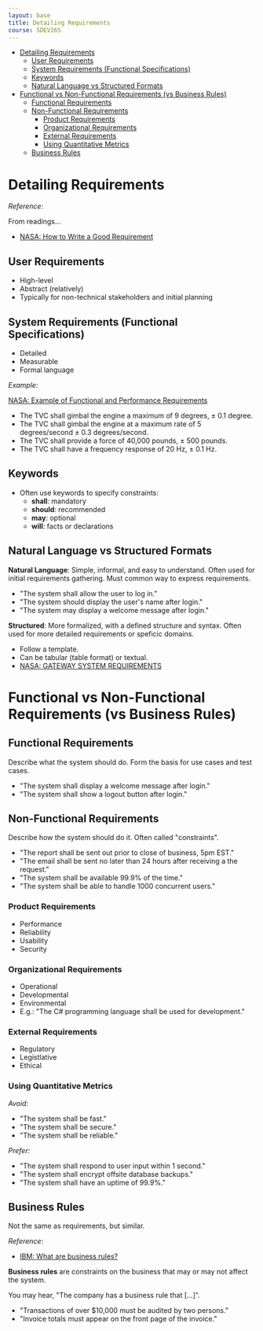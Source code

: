 ```yaml
---
layout: base
title: Detailing Requirements
course: SDEV265
---
```


- [Detailing Requirements](#detailing-requirements)
  - [User Requirements](#user-requirements)
  - [System Requirements (Functional Specifications)](#system-requirements-functional-specifications)
  - [Keywords](#keywords)
  - [Natural Language vs Structured Formats](#natural-language-vs-structured-formats)
- [Functional vs Non-Functional Requirements (vs Business Rules)](#functional-vs-non-functional-requirements-vs-business-rules)
  - [Functional Requirements](#functional-requirements)
  - [Non-Functional Requirements](#non-functional-requirements)
    - [Product Requirements](#product-requirements)
    - [Organizational Requirements](#organizational-requirements)
    - [External Requirements](#external-requirements)
    - [Using Quantitative Metrics](#using-quantitative-metrics)
  - [Business Rules](#business-rules)

# Detailing Requirements

_Reference:_

From readings...

- [NASA: How to Write a Good Requirement](https://www.nasa.gov/reference/appendix-c-how-to-write-a-good-requirement/)

## User Requirements

- High-level
- Abstract (relatively)
- Typically for non-technical stakeholders and initial planning

## System Requirements (Functional Specifications)

- Detailed
- Measurable
- Formal language

_Example:_

[NASA: Example of Functional and Performance Requirements](https://www.nasa.gov/reference/4-2-technical-requirements-definition/#hds-sidebar-nav-4)

- The TVC shall gimbal the engine a maximum of 9 degrees, ± 0.1 degree.
- The TVC shall gimbal the engine at a maximum rate of 5 degrees/second ± 0.3 degrees/second.
- The TVC shall provide a force of 40,000 pounds, ± 500 pounds.
- The TVC shall have a frequency response of 20 Hz, ± 0.1 Hz.

## Keywords

- Often use keywords to specify constraints:
  - **shall**: mandatory
  - **should**: recommended
  - **may**: optional
  - **will**: facts or declarations

## Natural Language vs Structured Formats

**Natural Language**: Simple, informal, and easy to understand. Often used for initial requirements gathering. Must common way to express requirements.

- "The system shall allow the user to log in."
- "The system should display the user's name after login."
- "The system may display a welcome message after login."

**Structured**: More formalized, with a defined structure and syntax. Often used for more detailed requirements or speficic domains.

- Follow a template.
- Can be tabular (table format) or textual.
- [NASA: GATEWAY SYSTEM REQUIREMENTS](https://ntrs.nasa.gov/api/citations/20190029153/downloads/20190029153.pdf)

# Functional vs Non-Functional Requirements (vs Business Rules)

## Functional Requirements

Describe what the system should do. Form the basis for use cases and test cases.

- "The system shall display a welcome message after login."
- "The system shall show a logout button after login."

## Non-Functional Requirements

Describe how the system should do it. Often called "constraints".

- "The report shall be sent out prior to close of business, 5pm EST."
- "The email shall be sent no later than 24 hours after receiving a the request."
- "The system shall be available 99.9% of the time."
- "The system shall be able to handle 1000 concurrent users."

### Product Requirements

- Performance
- Reliability
- Usability
- Security

### Organizational Requirements

- Operational
- Developmental
- Environmental
- E.g.: "The C# programming language shall be used for development."

### External Requirements

- Regulatory
- Legistlative
- Ethical

### Using Quantitative Metrics

_Avoid:_

- "The system shall be fast."
- "The system shall be secure."
- "The system shall be reliable."

_Prefer:_

- "The system shall respond to user input within 1 second."
- "The system shall encrypt offsite database backups."
- "The system shall have an uptime of 99.9%."

## Business Rules

Not the same as requirements, but similar.

_Reference:_

- [IBM: What are business rules?](https://www.ibm.com/topics/business-rules)

**Business rules** are constraints on the business that may or may not affect the system.

You may hear, "The company has a business rule that [...]".

- "Transactions of over $10,000 must be audited by two persons."
- "Invoice totals must appear on the front page of the invoice."
